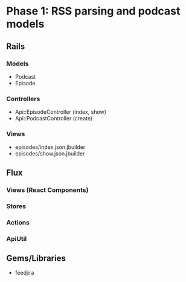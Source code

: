 # Phase 1: RSS parsing and podcast models

## Rails
### Models
* Podcast
* Episode


### Controllers

* Api::EpisodeController (index, show)
* Api::PodcastController (create)

### Views
* episodes/index.json.jbuilder
* episodes/show.json.jbuilder

## Flux
### Views (React Components)

### Stores

### Actions

### ApiUtil

## Gems/Libraries
* feedjira
